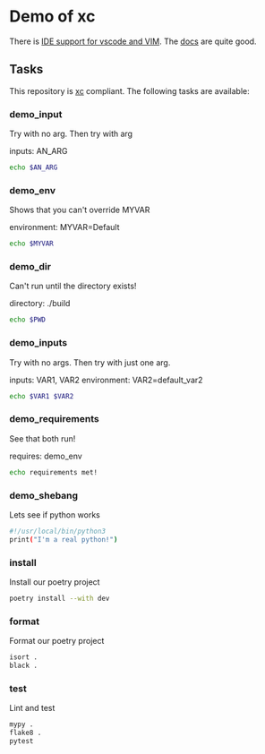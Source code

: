 # Demo of xc

There is [IDE support for vscode and VIM](https://xcfile.dev/ide-support/). The [docs](https://xcfile.dev/task-syntax/) are quite good.

## Tasks

This repository is [xc](https://xcfile.dev) compliant.  The following tasks are available:

### demo_input

Try with no arg. Then try with arg

inputs: AN_ARG

```bash
echo $AN_ARG
```

### demo_env

Shows that you can't override MYVAR

environment: MYVAR=Default

```bash
echo $MYVAR
```

### demo_dir

Can't run until the directory exists!

directory: ./build

```bash
echo $PWD
```

### demo_inputs

Try with no args. Then try with just one arg.

inputs: VAR1, VAR2
environment: VAR2=default_var2

```bash
echo $VAR1 $VAR2
```

### demo_requirements

See that both run!

requires: demo_env

```bash
echo requirements met!
```

### demo_shebang

Lets see if python works

```bash
#!/usr/local/bin/python3
print("I'm a real python!")
```

### install

Install our poetry project

```bash
poetry install --with dev
```

### format

Format our poetry project

```bash
isort .
black .
```

### test

Lint and test

```bash
mypy .
flake8 .
pytest
```
